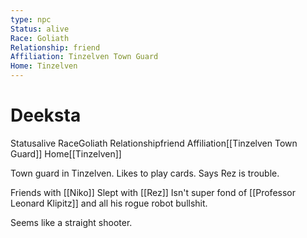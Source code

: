 ```yaml
---
type: npc
Status: alive
Race: Goliath
Relationship: friend
Affiliation: Tinzelven Town Guard
Home: Tinzelven
---
```


# Deeksta

<span class="dataview inline-field"><span class="inline-field-key">Status</span><span class="inline-field-value">alive</span></span>
<span class="dataview inline-field"><span class="inline-field-key">Race</span><span class="inline-field-value">Goliath</span></span>
<span class="dataview inline-field"><span class="inline-field-key">Relationship</span><span class="inline-field-value">friend</span></span>
<span class="dataview inline-field"><span class="inline-field-key">Affiliation</span><span class="inline-field-value">[[Tinzelven Town Guard]]</span></span>
<span class="dataview inline-field"><span class="inline-field-key">Home</span><span class="inline-field-value">[[Tinzelven]]</span></span>

Town guard in Tinzelven. Likes to play cards. Says Rez is trouble.

Friends with [[Niko]]
Slept with [[Rez]]
Isn't super fond of [[Professor Leonard Klipitz]] and all his rogue robot bullshit.

Seems like a straight shooter.